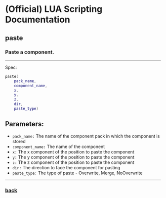 
# (Official) LUA Scripting Documentation

## paste

### Paste a component.
___
Spec:
```lua
paste(
	pack_name,
	component_name,
	x,
	y,
	z,
	dir,
	paste_type)
```
## Parameters:
- `pack_name:` The name of the component pack in which the component is stored
- `component_name:` The name of the component
- `x:` The x component of the position to paste the component
- `y:` The y component of the position to paste the component
- `z:` The z component of the position to paste the component
- `dir:` The direction to face the component for pasting
- `paste_type:` The type of paste - Overwrite, Merge, NoOverwrite

___
### [back](../blocks)
